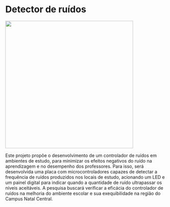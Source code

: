 # Detector de ruídos

<img src="x.png" width="400" height="400" />

Este projeto propõe o desenvolvimento de um controlador de ruídos em ambientes de estudo, para minimizar os efeitos negativos do ruído na aprendizagem e no desempenho dos professores. Para isso, será desenvolvida uma placa com microcontroladores capazes de detectar a frequência de ruídos produzidos nos locais de estudo, acionando um LED e um painel digital para indicar quando a quantidade de ruído ultrapassar os níveis aceitáveis. A pesquisa buscará verificar a eficácia do controlador de ruídos na melhoria do ambiente escolar e sua exequibilidade na região do Campus Natal Central. 